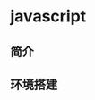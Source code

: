 <!--
 * @Author: your name
 * @Date: 2022-04-21 14:24:39
 * @LastEditTime: 2022-04-21 14:25:27
 * @LastEditors: your name
 * @Description: 打开koroFileHeader查看配置 进行设置: https://github.com/OBKoro1/koro1FileHeader/wiki/%E9%85%8D%E7%BD%AE
 * @FilePath: \docs\01\javascript\README.md
-->
# javascript

## 简介

## 环境搭建